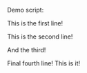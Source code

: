 Demo script:

This is the first line!

This is the second line!

And the third! 

Final fourth line! This is it!
